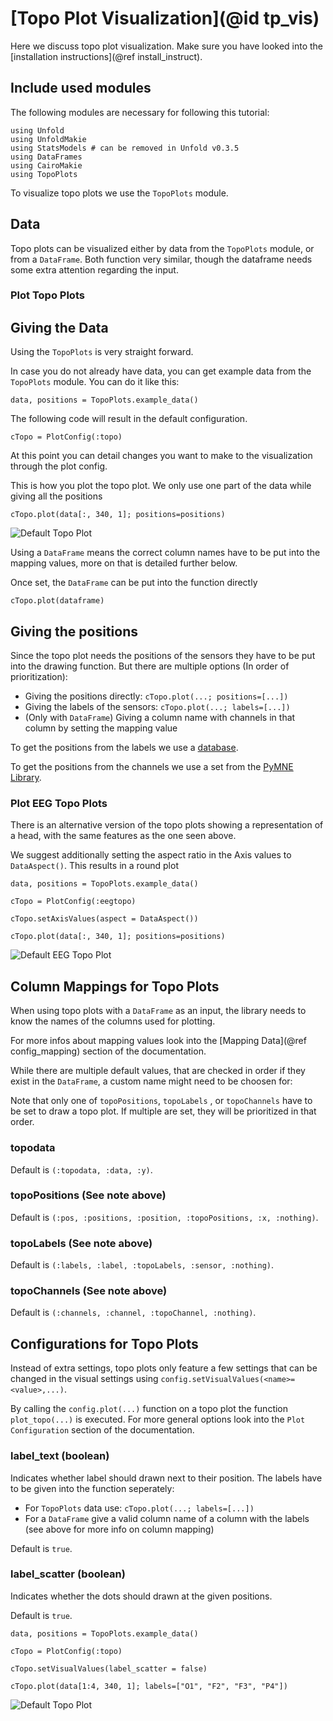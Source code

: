 # [Topo Plot Visualization](@id tp_vis)

Here we discuss topo plot visualization. 
Make sure you have looked into the [installation instructions](@ref install_instruct).

## Include used modules
The following modules are necessary for following this tutorial:
```
using Unfold
using UnfoldMakie
using StatsModels # can be removed in Unfold v0.3.5
using DataFrames
using CairoMakie
using TopoPlots
```
To visualize topo plots we use the `TopoPlots` module.

## Data

Topo plots can be visualized either by data from the `TopoPlots` module, or from a `DataFrame`.
Both function very similar, though the dataframe needs some extra attention regarding the input.

### Plot Topo Plots

## Giving the Data

Using the `TopoPlots` is very straight forward.

In case you do not already have data, you can get example data from the `TopoPlots` module. 
You can do it like this:
```
data, positions = TopoPlots.example_data()
```

The following code will result in the default configuration. 
```
cTopo = PlotConfig(:topo)
```
At this point you can detail changes you want to make to the visualization through the plot config. 

This is how you plot the topo plot. We only use one part of the data while giving all the positions
```
cTopo.plot(data[:, 340, 1]; positions=positions)
```
![Default Topo Plot](../images/topo_plot_default.png)

Using a `DataFrame` means the correct column names have to be put into the mapping values, more on that is detailed further below.

Once set, the `DataFrame` can be put into the function directly
```
cTopo.plot(dataframe)
```

## Giving the positions

Since the topo plot needs the positions of the sensors they have to be put into the drawing function. But there are multiple options (In order of prioritization):

- Giving the positions directly: `cTopo.plot(...; positions=[...])`
- Giving the labels of the sensors: `cTopo.plot(...; labels=[...])`
- (Only with `DataFrame`) Giving a column name with channels in that column by setting the mapping value

To get the positions from the labels we use a [database](https://raw.githubusercontent.com/sappelhoff/eeg_positions/main/data/Nz-T10-Iz-T9/standard_1005_2D.tsv).

To get the positions from the channels we use a set from the [PyMNE Library](https://juliapackages.com/p/pymne).

### Plot EEG Topo Plots

There is an alternative version of the topo plots showing a representation of a head, with the same features as the one seen above.

We suggest additionally setting the aspect ratio in the Axis values to `DataAspect()`.
This results in a round plot

```
data, positions = TopoPlots.example_data()

cTopo = PlotConfig(:eegtopo)

cTopo.setAxisValues(aspect = DataAspect())

cTopo.plot(data[:, 340, 1]; positions=positions)
```


![Default EEG Topo Plot](../images/eegtopo_plot_default.png)


## Column Mappings for Topo Plots

When using topo plots with a `DataFrame` as an input, the library needs to know the names of the columns used for plotting.

For more infos about mapping values look into the [Mapping Data](@ref config_mapping) section of the documentation.

While there are multiple default values, that are checked in order if they exist in the `DataFrame`, a custom name might need to be choosen for:

Note that only one of `topoPositions`, `topoLabels` , or `topoChannels` have to be set to draw a topo plot. If multiple are set, they will be prioritized in that order.

### topodata
Default is `(:topodata, :data, :y)`.

### topoPositions (See note above)
Default is `(:pos, :positions, :position, :topoPositions, :x, :nothing)`.

### topoLabels (See note above)
Default is `(:labels, :label, :topoLabels, :sensor, :nothing)`.

### topoChannels (See note above)
Default is `(:channels, :channel, :topoChannel, :nothing)`.


## Configurations for Topo Plots

Instead of extra settings, topo plots only feature a few settings that can be changed in the visual settings using `config.setVisualValues(<name>=<value>,...)`.

By calling the `config.plot(...)` function on a topo plot the function `plot_topo(...)` is executed.
For more general options look into the `Plot Configuration` section of the documentation.

### label_text (boolean)
Indicates whether label should drawn next to their position.
The labels have to be given into the function seperately:
- For `TopoPlots` data use: `cTopo.plot(...; labels=[...])`
- For a `DataFrame` give a valid column name of a column with the labels (see above for more info on column mapping)

Default is `true`.

### label_scatter (boolean)
Indicates whether the dots should drawn at the given positions.

Default is `true`.

```
data, positions = TopoPlots.example_data()

cTopo = PlotConfig(:topo)

cTopo.setVisualValues(label_scatter = false)

cTopo.plot(data[1:4, 340, 1]; labels=["O1", "F2", "F3", "P4"])
```

![Default Topo Plot](../images/topo_plot_label.png)